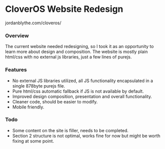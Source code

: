 # CloverOS Website Redesign
jordanblythe.com/cloveros/

### Overview
The current website needed redesigning, so I took it as an opportunity to learn more about design and composition. The website is mostly plain html/css with no external js libraries, just a few lines of purejs.

### Features
- No external JS libraries utilized, all JS functionality encapsulated in a single 878byte purejs file.
- Pure html/css automatic fallback if JS is not available by default.
- Improved design composition, presentation and overall functionality.
- Cleaner code, should be easier to modify.
- Mobile friendly.


### Todo
* Some content on the site is filler, needs to be completed.
* Section 2 structure is not optimal, works fine for now but might be worth fixing at some point.




